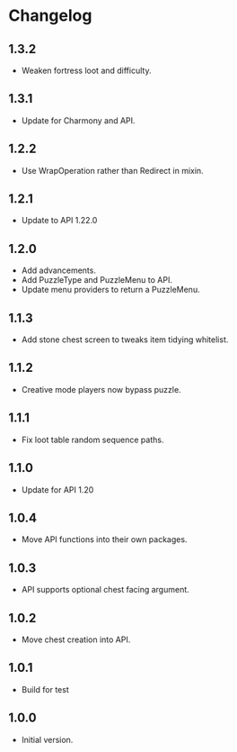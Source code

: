 # Changelog

## 1.3.2

- Weaken fortress loot and difficulty.

## 1.3.1

- Update for Charmony and API.

## 1.2.2

- Use WrapOperation rather than Redirect in mixin.

## 1.2.1

- Update to API 1.22.0

## 1.2.0

- Add advancements.
- Add PuzzleType and PuzzleMenu to API.
- Update menu providers to return a PuzzleMenu.

## 1.1.3

- Add stone chest screen to tweaks item tidying whitelist.

## 1.1.2

- Creative mode players now bypass puzzle.

## 1.1.1

- Fix loot table random sequence paths.

## 1.1.0

- Update for API 1.20

## 1.0.4

- Move API functions into their own packages.

## 1.0.3

- API supports optional chest facing argument.

## 1.0.2

- Move chest creation into API.

## 1.0.1

- Build for test

## 1.0.0

- Initial version.